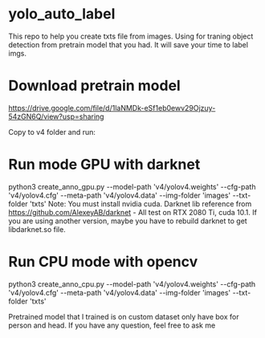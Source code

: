 # yolo_auto_label
This repo to help you create txts file from images. Using for traning object detection from pretrain model that you had. It will save your time to label imgs.

# Download pretrain model
https://drive.google.com/file/d/1laNMDk-eSf1eb0ewv29Ojzuy-54zGN6Q/view?usp=sharing

Copy to v4 folder and run:
# Run mode GPU with darknet
python3 create_anno_gpu.py --model-path 'v4/yolov4.weights' --cfg-path 'v4/yolov4.cfg' --meta-path 'v4/yolov4.data' --img-folder 'images' --txt-folder 'txts'
Note: You must install nvidia cuda. Darknet lib reference from https://github.com/AlexeyAB/darknet
    - All test on RTX 2080 Ti, cuda 10.1. If you are using another version, maybe you have to rebuild darknet to get libdarknet.so file.

# Run CPU mode with opencv
python3 create_anno_cpu.py --model-path 'v4/yolov4.weights' --cfg-path 'v4/yolov4.cfg' --meta-path 'v4/yolov4.data' --img-folder 'images' --txt-folder 'txts'

Pretrained model that I trained is on custom dataset only have box for person and head. If you have any question, feel free to ask me
